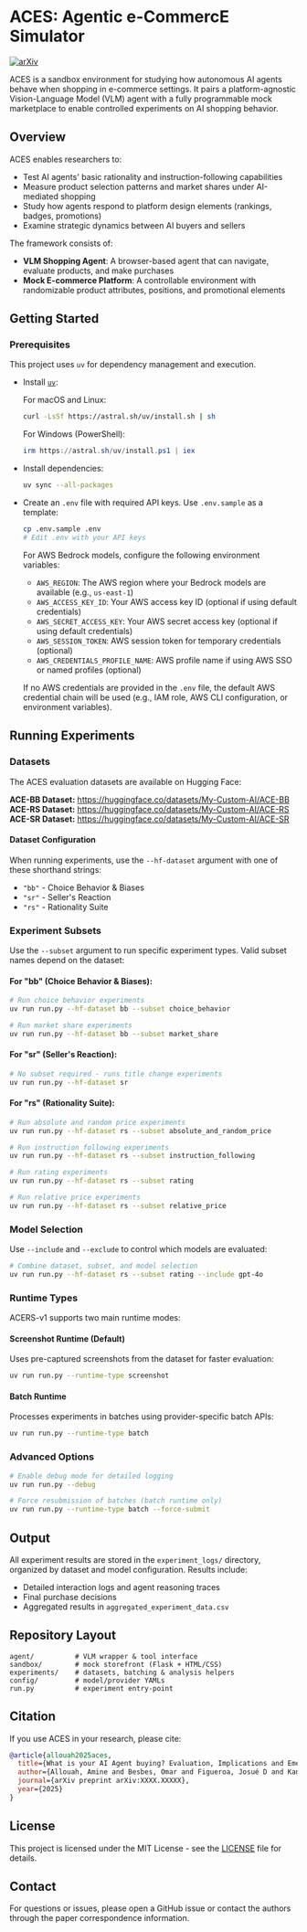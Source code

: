 # ACES: Agentic e-CommercE Simulator

[![arXiv](https://img.shields.io/badge/arXiv-2508.02630-b31b1b.svg)](https://arxiv.org/abs/2508.02630)

ACES is a sandbox environment for studying how autonomous AI agents behave when shopping in e-commerce settings. It pairs a platform-agnostic Vision-Language Model (VLM) agent with a fully programmable mock marketplace to enable controlled experiments on AI shopping behavior.

## Overview

ACES enables researchers to:
- Test AI agents' basic rationality and instruction-following capabilities
- Measure product selection patterns and market shares under AI-mediated shopping
- Study how agents respond to platform design elements (rankings, badges, promotions)
- Examine strategic dynamics between AI buyers and sellers

The framework consists of:
- **VLM Shopping Agent**: A browser-based agent that can navigate, evaluate products, and make purchases
- **Mock E-commerce Platform**: A controllable environment with randomizable product attributes, positions, and promotional elements

## Getting Started

### Prerequisites

This project uses `uv` for dependency management and execution.

- Install [`uv`](https://docs.astral.sh/uv/getting-started/installation/):
  
  For macOS and Linux:
  ```bash
  curl -LsSf https://astral.sh/uv/install.sh | sh
  ```
  
  For Windows (PowerShell):
  ```powershell
  irm https://astral.sh/uv/install.ps1 | iex
  ```
  
- Install dependencies:
  ```bash
  uv sync --all-packages
  ```

- Create an `.env` file with required API keys. Use `.env.sample` as a template:
  ```bash
  cp .env.sample .env
  # Edit .env with your API keys
  ```
  
  For AWS Bedrock models, configure the following environment variables:
  - `AWS_REGION`: The AWS region where your Bedrock models are available (e.g., `us-east-1`)
  - `AWS_ACCESS_KEY_ID`: Your AWS access key ID (optional if using default credentials)
  - `AWS_SECRET_ACCESS_KEY`: Your AWS secret access key (optional if using default credentials)
  - `AWS_SESSION_TOKEN`: AWS session token for temporary credentials (optional)
  - `AWS_CREDENTIALS_PROFILE_NAME`: AWS profile name if using AWS SSO or named profiles (optional)
  
  If no AWS credentials are provided in the `.env` file, the default AWS credential chain will be used (e.g., IAM role, AWS CLI configuration, or environment variables).

## Running Experiments

### Datasets

The ACES evaluation datasets are available on Hugging Face:

**ACE-BB Dataset:** https://huggingface.co/datasets/My-Custom-AI/ACE-BB
**ACE-RS Dataset:** https://huggingface.co/datasets/My-Custom-AI/ACE-RS
**ACE-SR Dataset:** https://huggingface.co/datasets/My-Custom-AI/ACE-SR

#### Dataset Configuration

When running experiments, use the `--hf-dataset` argument with one of these shorthand strings:
- `"bb"` - Choice Behavior & Biases
- `"sr"` - Seller's Reaction 
- `"rs"` - Rationality Suite

### Experiment Subsets

Use the `--subset` argument to run specific experiment types. Valid subset names depend on the dataset:

#### For "bb" (Choice Behavior & Biases):
```bash
# Run choice behavior experiments
uv run run.py --hf-dataset bb --subset choice_behavior

# Run market share experiments
uv run run.py --hf-dataset bb --subset market_share
```

#### For "sr" (Seller's Reaction):
```bash
# No subset required - runs title change experiments
uv run run.py --hf-dataset sr
```

#### For "rs" (Rationality Suite):
```bash
# Run absolute and random price experiments
uv run run.py --hf-dataset rs --subset absolute_and_random_price

# Run instruction following experiments
uv run run.py --hf-dataset rs --subset instruction_following

# Run rating experiments
uv run run.py --hf-dataset rs --subset rating

# Run relative price experiments
uv run run.py --hf-dataset rs --subset relative_price
```

### Model Selection

Use `--include` and `--exclude` to control which models are evaluated:

```bash
# Combine dataset, subset, and model selection
uv run run.py --hf-dataset rs --subset rating --include gpt-4o
```

### Runtime Types

ACERS-v1 supports two main runtime modes:

#### Screenshot Runtime (Default)
Uses pre-captured screenshots from the dataset for faster evaluation:
```bash
uv run run.py --runtime-type screenshot
```

#### Batch Runtime
Processes experiments in batches using provider-specific batch APIs:
```bash
uv run run.py --runtime-type batch
```

### Advanced Options

```bash
# Enable debug mode for detailed logging
uv run run.py --debug

# Force resubmission of batches (batch runtime only)
uv run run.py --runtime-type batch --force-submit
```

## Output

All experiment results are stored in the `experiment_logs/` directory, organized by dataset and model configuration. Results include:
- Detailed interaction logs and agent reasoning traces  
- Final purchase decisions
- Aggregated results in `aggregated_experiment_data.csv`

## Repository Layout

```
agent/          # VLM wrapper & tool interface
sandbox/        # mock storefront (Flask + HTML/CSS)
experiments/    # datasets, batching & analysis helpers
config/         # model/provider YAMLs
run.py          # experiment entry‑point
```

## Citation

If you use ACES in your research, please cite:

```bibtex
@article{allouah2025aces,
  title={What is your AI Agent buying? Evaluation, Implications and Emerging Questions for Agentic e-Commerce},
  author={Allouah, Amine and Besbes, Omar and Figueroa, Josué D and Kanoria, Yash and Kumar, Akshit},
  journal={arXiv preprint arXiv:XXXX.XXXXX},
  year={2025}
}
```

## License

This project is licensed under the MIT License - see the [LICENSE](LICENSE) file for details.

## Contact

For questions or issues, please open a GitHub issue or contact the authors through the paper correspondence information.
